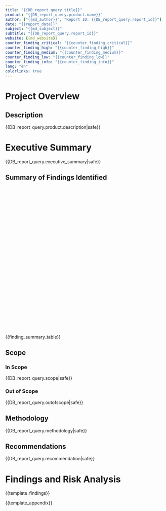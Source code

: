 ```yaml
---
title: "{{DB_report_query.title}}"
product: "{{DB_report_query.product.name}}"
author: ["{{md_author}}", "Report ID: {{DB_report_query.report_id}}"]
date: "{{report_date}}"
subject: "{{md_subject}}"
subtitle: "{{DB_report_query.report_id}}"
website: {{md_website}}
counter_finding_critical: "{{counter_finding_critical}}"
counter_finding_high: "{{counter_finding_high}}"
counter_finding_medium: "{{counter_finding_medium}}"
counter_finding_low: "{{counter_finding_low}}"
counter_finding_info: "{{counter_finding_info}}"
lang: "en"
colorlinks: true
---
```


# Project Overview

## Description

{{DB_report_query.product.description|safe}}

# Executive Summary

{{DB_report_query.executive_summary|safe}}

## Summary of Findings Identified

<div class="chart">
<center>
  <div id="SeveritybarChartEcharts" style="width:80%; height:450px;"></div>
</center>
</div>

{{finding_summary_table}}

## Scope

### In Scope

{{DB_report_query.scope|safe}}

### Out of Scope

{{DB_report_query.outofscope|safe}}

## Methodology

{{DB_report_query.methodology|safe}}

## Recommendations

{{DB_report_query.recommendation|safe}}

# Findings and Risk Analysis

{{template_findings}}

{{template_appendix}}
